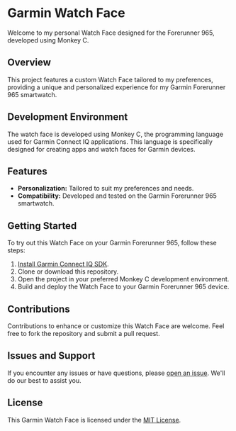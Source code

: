 # Garmin Watch Face

Welcome to my personal Watch Face designed for the Forerunner 965, developed using Monkey C.

## Overview

This project features a custom Watch Face tailored to my preferences, providing a unique and personalized experience for my Garmin Forerunner 965 smartwatch.

## Development Environment

The watch face is developed using Monkey C, the programming language used for Garmin Connect IQ applications. This language is specifically designed for creating apps and watch faces for Garmin devices.

## Features

- **Personalization:** Tailored to suit my preferences and needs.
- **Compatibility:** Developed and tested on the Garmin Forerunner 965 smartwatch.

## Getting Started

To try out this Watch Face on your Garmin Forerunner 965, follow these steps:

1. [Install Garmin Connect IQ SDK](http://developer.garmin.com/gc-developer-program/overview/).
2. Clone or download this repository.
3. Open the project in your preferred Monkey C development environment.
4. Build and deploy the Watch Face to your Garmin Forerunner 965 device.

## Contributions

Contributions to enhance or customize this Watch Face are welcome. Feel free to fork the repository and submit a pull request.

## Issues and Support

If you encounter any issues or have questions, please [open an issue](https://github.com/your-username/your-repository/issues). We'll do our best to assist you.

## License

This Garmin Watch Face is licensed under the [MIT License](LICENSE).
